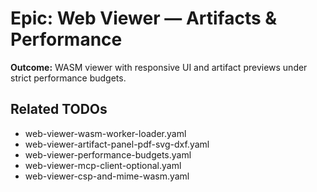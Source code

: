 # Epic: Web Viewer — Artifacts & Performance

**Outcome:** WASM viewer with responsive UI and artifact previews under strict performance budgets.

## Related TODOs
- web-viewer-wasm-worker-loader.yaml
- web-viewer-artifact-panel-pdf-svg-dxf.yaml
- web-viewer-performance-budgets.yaml
- web-viewer-mcp-client-optional.yaml
- web-viewer-csp-and-mime-wasm.yaml
